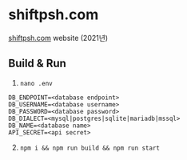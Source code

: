 # shiftpsh.com

[shiftpsh.com](https://shiftpsh.com) website (2021년)

## Build & Run

1. `nano .env`

```
DB_ENDPOINT=<database endpoint>
DB_USERNAME=<database username>
DB_PASSWORD=<database password>
DB_DIALECT=<mysql|postgres|sqlite|mariadb|mssql>
DB_NAME=<database name>
API_SECRET=<api secret>
```

2. `npm i && npm run build && npm run start`
